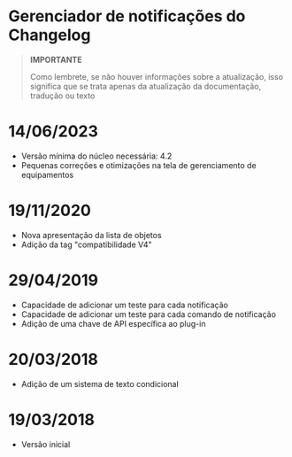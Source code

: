 # Gerenciador de notificações do Changelog

>**IMPORTANTE**
>
>Como lembrete, se não houver informações sobre a atualização, isso significa que se trata apenas da atualização da documentação, tradução ou texto

# 14/06/2023

- Versão mínima do núcleo necessária: 4.2
- Pequenas correções e otimizações na tela de gerenciamento de equipamentos

# 19/11/2020

- Nova apresentação da lista de objetos
- Adição da tag "compatibilidade V4"

# 29/04/2019

- Capacidade de adicionar um teste para cada notificação
- Capacidade de adicionar um teste para cada comando de notificação
- Adição de uma chave de API específica ao plug-in

# 20/03/2018

- Adição de um sistema de texto condicional

# 19/03/2018

- Versão inicial
